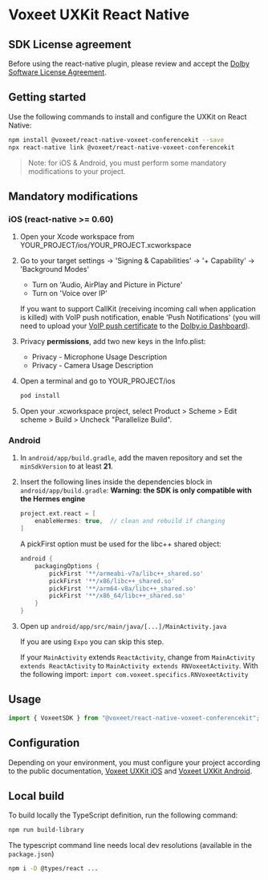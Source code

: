 # Voxeet UXKit React Native

## SDK License agreement

Before using the react-native plugin, please review and accept the [Dolby Software License Agreement](SDK_LICENSE.md).

## Getting started

Use the following commands to install and configure the UXKit on React Native:

```bash
npm install @voxeet/react-native-voxeet-conferencekit --save
npx react-native link @voxeet/react-native-voxeet-conferencekit
```

> Note: for iOS & Android, you must perform some mandatory modifications to your project.

## Mandatory modifications

### iOS (react-native >= 0.60)

1. Open your Xcode workspace from YOUR_PROJECT/ios/YOUR_PROJECT.xcworkspace

2. Go to your target settings -> 'Signing & Capabilities' -> '+ Capability' -> 'Background Modes'
    - Turn on 'Audio, AirPlay and Picture in Picture'  
    - Turn on 'Voice over IP'

    If you want to support CallKit (receiving incoming call when application is killed) with VoIP push notification, enable 'Push Notifications' (you will need to upload your [VoIP push certificate](https://developer.apple.com/account/ios/certificate/) to the [Dolby.io Dashboard](https://dolby.io/dashboard/)).

3. Privacy **permissions**, add two new keys in the Info.plist:
    - Privacy - Microphone Usage Description
    - Privacy - Camera Usage Description

4. Open a terminal and go to YOUR_PROJECT/ios
    ```bash
    pod install
    ```

5. Open your .xcworkspace project, select Product > Scheme > Edit scheme > Build > Uncheck "Parallelize Build".

### Android

1. In `android/app/build.gradle`, add the maven repository and set the `minSdkVersion` to at least **21**.

2. Insert the following lines inside the dependencies block in `android/app/build.gradle`:
    **Warning: the SDK is only compatible with the Hermes engine**

    ```gradle
    project.ext.react = [
        enableHermes: true,  // clean and rebuild if changing
    ]
    ```

    A pickFirst option must be used for the libc++ shared object:

    ```gradle
    android {
        packagingOptions {
            pickFirst '**/armeabi-v7a/libc++_shared.so'
            pickFirst '**/x86/libc++_shared.so'
            pickFirst '**/arm64-v8a/libc++_shared.so'
            pickFirst '**/x86_64/libc++_shared.so'
        }
    }
    ```

3. Open up `android/app/src/main/java/[...]/MainActivity.java`
    
    If you are using `Expo` you can skip this step.
    
    If your `MainActivity` extends `ReactActivity`, change from `MainActivity extends ReactActivity` to `MainActivity extends RNVoxeetActivity`. With the following import: `import com.voxeet.specifics.RNVoxeetActivity`


## Usage

```javascript
import { VoxeetSDK } from "@voxeet/react-native-voxeet-conferencekit";
```

## Configuration

Depending on your environment, you must configure your project according to the public documentation, [Voxeet UXKit iOS](https://github.com/voxeet/voxeet-uxkit-ios) and [Voxeet UXKit Android](https://github.com/voxeet/voxeet-uxkit-android).

## Local build

To build locally the TypeScript definition, run the following command:

```bash
npm run build-library
```

The typescript command line needs local dev resolutions (available in the `package.json`)

```bash
npm i -D @types/react ...
```
